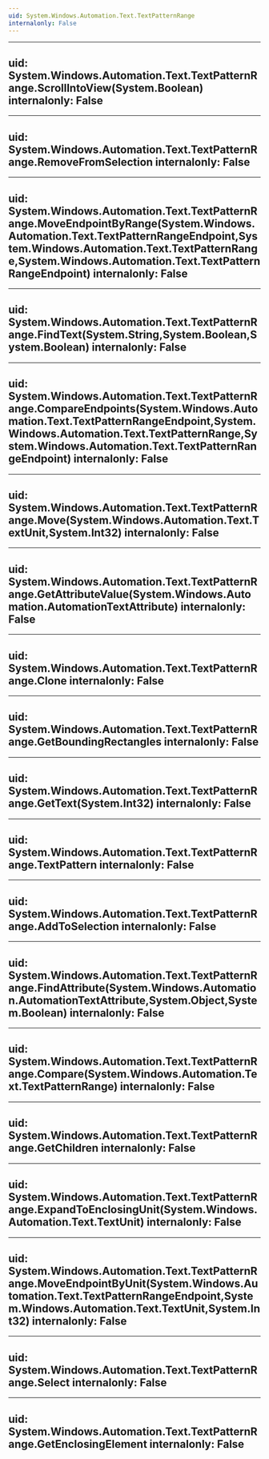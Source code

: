 ```yaml
---
uid: System.Windows.Automation.Text.TextPatternRange
internalonly: False
---
```


---
uid: System.Windows.Automation.Text.TextPatternRange.ScrollIntoView(System.Boolean)
internalonly: False
---

---
uid: System.Windows.Automation.Text.TextPatternRange.RemoveFromSelection
internalonly: False
---

---
uid: System.Windows.Automation.Text.TextPatternRange.MoveEndpointByRange(System.Windows.Automation.Text.TextPatternRangeEndpoint,System.Windows.Automation.Text.TextPatternRange,System.Windows.Automation.Text.TextPatternRangeEndpoint)
internalonly: False
---

---
uid: System.Windows.Automation.Text.TextPatternRange.FindText(System.String,System.Boolean,System.Boolean)
internalonly: False
---

---
uid: System.Windows.Automation.Text.TextPatternRange.CompareEndpoints(System.Windows.Automation.Text.TextPatternRangeEndpoint,System.Windows.Automation.Text.TextPatternRange,System.Windows.Automation.Text.TextPatternRangeEndpoint)
internalonly: False
---

---
uid: System.Windows.Automation.Text.TextPatternRange.Move(System.Windows.Automation.Text.TextUnit,System.Int32)
internalonly: False
---

---
uid: System.Windows.Automation.Text.TextPatternRange.GetAttributeValue(System.Windows.Automation.AutomationTextAttribute)
internalonly: False
---

---
uid: System.Windows.Automation.Text.TextPatternRange.Clone
internalonly: False
---

---
uid: System.Windows.Automation.Text.TextPatternRange.GetBoundingRectangles
internalonly: False
---

---
uid: System.Windows.Automation.Text.TextPatternRange.GetText(System.Int32)
internalonly: False
---

---
uid: System.Windows.Automation.Text.TextPatternRange.TextPattern
internalonly: False
---

---
uid: System.Windows.Automation.Text.TextPatternRange.AddToSelection
internalonly: False
---

---
uid: System.Windows.Automation.Text.TextPatternRange.FindAttribute(System.Windows.Automation.AutomationTextAttribute,System.Object,System.Boolean)
internalonly: False
---

---
uid: System.Windows.Automation.Text.TextPatternRange.Compare(System.Windows.Automation.Text.TextPatternRange)
internalonly: False
---

---
uid: System.Windows.Automation.Text.TextPatternRange.GetChildren
internalonly: False
---

---
uid: System.Windows.Automation.Text.TextPatternRange.ExpandToEnclosingUnit(System.Windows.Automation.Text.TextUnit)
internalonly: False
---

---
uid: System.Windows.Automation.Text.TextPatternRange.MoveEndpointByUnit(System.Windows.Automation.Text.TextPatternRangeEndpoint,System.Windows.Automation.Text.TextUnit,System.Int32)
internalonly: False
---

---
uid: System.Windows.Automation.Text.TextPatternRange.Select
internalonly: False
---

---
uid: System.Windows.Automation.Text.TextPatternRange.GetEnclosingElement
internalonly: False
---

